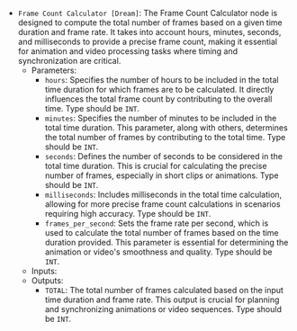 - `Frame Count Calculator [Dream]`: The Frame Count Calculator node is designed to compute the total number of frames based on a given time duration and frame rate. It takes into account hours, minutes, seconds, and milliseconds to provide a precise frame count, making it essential for animation and video processing tasks where timing and synchronization are critical.
    - Parameters:
        - `hours`: Specifies the number of hours to be included in the total time duration for which frames are to be calculated. It directly influences the total frame count by contributing to the overall time. Type should be `INT`.
        - `minutes`: Specifies the number of minutes to be included in the total time duration. This parameter, along with others, determines the total number of frames by contributing to the total time. Type should be `INT`.
        - `seconds`: Defines the number of seconds to be considered in the total time duration. This is crucial for calculating the precise number of frames, especially in short clips or animations. Type should be `INT`.
        - `milliseconds`: Includes milliseconds in the total time calculation, allowing for more precise frame count calculations in scenarios requiring high accuracy. Type should be `INT`.
        - `frames_per_second`: Sets the frame rate per second, which is used to calculate the total number of frames based on the time duration provided. This parameter is essential for determining the animation or video's smoothness and quality. Type should be `INT`.
    - Inputs:
    - Outputs:
        - `TOTAL`: The total number of frames calculated based on the input time duration and frame rate. This output is crucial for planning and synchronizing animations or video sequences. Type should be `INT`.
